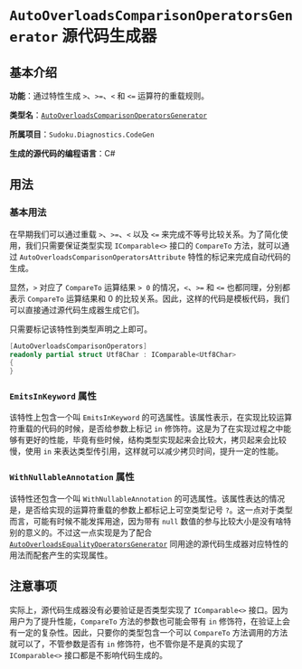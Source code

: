 # `AutoOverloadsComparisonOperatorsGenerator` 源代码生成器

## 基本介绍

**功能**：通过特性生成 `>`、`>=`、`<` 和 `<=` 运算符的重载规则。

**类型名**：[`AutoOverloadsComparisonOperatorsGenerator`](https://github.com/SunnieShine/Sudoku/blob/main/src/Sudoku.Diagnostics.CodeGen/Generators/AutoOverloadsComparisonOperatorsGenerator.cs)

**所属项目**：`Sudoku.Diagnostics.CodeGen`

**生成的源代码的编程语言**：C#

## 用法

### 基本用法

在早期我们可以通过重载 `>`、`>=`、`<` 以及 `<=` 来完成不等号比较关系。为了简化使用，我们只需要保证类型实现 `IComparable<>` 接口的 `CompareTo` 方法，就可以通过 `AutoOverloadsComparisonOperatorsAttribute` 特性的标记来完成自动代码的生成。

显然，`>` 对应了 `CompareTo` 运算结果 `> 0` 的情况，`<`、`>=` 和 `<=` 也都同理，分别都表示 `CompareTo` 运算结果和 0 的比较关系。因此，这样的代码是模板代码，我们可以直接通过源代码生成器生成它们。

只需要标记该特性到类型声明之上即可。

```csharp
[AutoOverloadsComparisonOperators]
readonly partial struct Utf8Char : IComparable<Utf8Char>
{
}
```

### `EmitsInKeyword` 属性

该特性上包含一个叫 `EmitsInKeyword` 的可选属性。该属性表示，在实现比较运算符重载的代码的时候，是否给参数上标记 `in` 修饰符。这是为了在实现过程之中能够有更好的性能，毕竟有些时候，结构类型实现起来会比较大，拷贝起来会比较慢，使用 `in` 来表达类型传引用，这样就可以减少拷贝时间，提升一定的性能。

### `WithNullableAnnotation` 属性

该特性还包含一个叫 `WithNullableAnnotation` 的可选属性。该属性表达的情况是，是否给实现的运算符重载的参数上都标记上可空类型记号 `?`。这一点对于类型而言，可能有时候不能发挥用途，因为带有 `null` 数值的参与比较大小是没有啥特别的意义的。不过这一点实现是为了配合 [`AutoOverloadsEqualityOperatorsGenerator`](auto-overloads-equality-op) 同用途的源代码生成器对应特性的用法而配套产生的实现属性。

## 注意事项

实际上，源代码生成器没有必要验证是否类型实现了 `IComparable<>` 接口。因为用户为了提升性能，`CompareTo` 方法的参数也可能会带有 `in` 修饰符，在验证上会有一定的复杂性。因此，只要你的类型包含一个可以 `CompareTo` 方法调用的方法就可以了，不管参数是否有 `in` 修饰符，也不管你是不是真的实现了 `IComparable<>` 接口都是不影响代码生成的。
